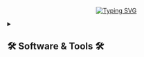 <p align="center">
    <a href="https://git.io/typing-svg"><img src="https://readme-typing-svg.demolab.com?font=Fira+Code&weight=600&size=22&pause=1000&color=357381&center=true&width=435&lines=Web+%26+App+Developer;Virtual+Designer;Stop+by+and+say+hi+%3A)" alt="Typing SVG" /></a>
</p>


<details>
  <summary><h2>🛠️ Software & Tools 🛠️</h2></summary>
    
  <h3>👨🏼‍💻 Programming Languages</h3>
    
  <p>
    <img align="left" alt="Bash" width="50px" style="margin-right:10px;" src="https://cdn.jsdelivr.net/gh/devicons/devicon/icons/bash/bash-original.svg" />
    <img align="left" alt="C" width="50px" style="margin-right:10px;" src="https://cdn.jsdelivr.net/gh/devicons/devicon/icons/c/c-plain.svg" />
    <img align="left" alt="C++" width="50px" style="margin-right:10px;" src="https://cdn.jsdelivr.net/gh/devicons/devicon/icons/cplusplus/cplusplus-plain.svg" />
    <img align="left" alt="C#" width="50px" style="margin-right:10px;" src="https://cdn.jsdelivr.net/gh/devicons/devicon/icons/csharp/csharp-plain.svg" />
    <img align="left" alt="CSS" width="50px" style="margin-right:10px;" src="https://cdn.jsdelivr.net/gh/devicons/devicon/icons/css3/css3-plain.svg" />
    <img align="left" alt="HTML" width="50px" style="margin-right:10px;" src="https://cdn.jsdelivr.net/gh/devicons/devicon/icons/html5/html5-plain.svg" />
    <img align="left" alt="Java" width="50px" style="margin-right:10px;" src="https://cdn.jsdelivr.net/gh/devicons/devicon/icons/java/java-plain.svg" />
    <img align="left" alt="JS" width="50px" style="margin-right:10px;" src="https://cdn.jsdelivr.net/gh/devicons/devicon/icons/javascript/javascript-plain.svg" />
    <img align="left" alt="TS" width="50px" style="margin-right:10px;" src="https://cdn.jsdelivr.net/gh/devicons/devicon/icons/typescript/typescript-plain.svg" />
  </p>
    
  <br><br><br><h3>🧰 Tools</h3>
    
  <p>
    <img align="left" alt="AWS" width="50px" style="padding-right:10px;" src="https://cdn.jsdelivr.net/gh/devicons/devicon/icons/amazonwebservices/amazonwebservices-original.svg" />
    <img align="left" alt="CMake" width="50px" style="padding-right:10px;" src="https://cdn.jsdelivr.net/gh/devicons/devicon/icons/azure/azure-original.svg" />
    <img align="left" alt="CMake" width="50px" style="padding-right:10px;" src="https://cdn.jsdelivr.net/gh/devicons/devicon/icons/cmake/cmake-plain.svg" />
    <img align="left" alt="Git" width="50px" style="padding-right:10px;" src="https://cdn.jsdelivr.net/gh/devicons/devicon/icons/git/git-original.svg" />
    <img align="left" alt="NodeJS" width="50px" style="padding-right:10px;" src="https://cdn.jsdelivr.net/gh/devicons/devicon/icons/nodejs/nodejs-original.svg" />
    <img align="left" alt="NodeJS" width="50px" style="padding-right:10px;" src="https://cdn.jsdelivr.net/gh/devicons/devicon/icons/react/react-original.svg" />
    <img align="left" alt="MongoDB" width="50px" style="padding-right:10px;" src="https://cdn.jsdelivr.net/gh/devicons/devicon/icons/mongodb/mongodb-plain.svg" />
    <img align="left" alt="MySQL" width="50px" style="padding-right:10px;" src="https://cdn.jsdelivr.net/gh/devicons/devicon/icons/mysql/mysql-plain.svg" />
    <img align="left" alt="SQLite" width="50px" style="padding-right:10px;" src="https://cdn.jsdelivr.net/gh/devicons/devicon/icons/sqlite/sqlite-original.svg" />
  </p>
  
  <br><br><br><h3>💻 Software</h3>
    
  <p>
    <img align="left" alt="Android Studio" width="50px" style="padding-right:10px;" src="https://cdn.jsdelivr.net/gh/devicons/devicon/icons/androidstudio/androidstudio-plain.svg" />
    <img align="left" alt="After Effects" width="50px" style="padding-right:10px;" src="https://cdn.jsdelivr.net/gh/devicons/devicon/icons/c/c-plain.svg" />
    <img align="left" alt="Premiere Pro" width="50px" style="padding-right:10px;" src="https://cdn.jsdelivr.net/gh/devicons/devicon/icons/premierepro/premierepro-plain.svg" />
    <img align="left" alt="Photoshop" width="50px" style="padding-right:10px;" src="https://cdn.jsdelivr.net/gh/devicons/devicon/icons/photoshop/photoshop-plain.svg" />
    <img align="left" alt="Blender" width="50px" style="padding-right:10px;" src="https://cdn.jsdelivr.net/gh/devicons/devicon/icons/blender/blender-original.svg" />
    <img align="left" alt="Maya" width="50px" style="padding-right:10px;" src="https://cdn.jsdelivr.net/gh/devicons/devicon/icons/maya/maya-plain.svg" />
    <img align="left" alt="Unity" width="50px" style="padding-right:10px;" src="https://cdn.jsdelivr.net/gh/devicons/devicon/icons/unity/unity-original.svg" />
    <img align="left" alt="Unreal Engine" width="50px" style="padding-right:10px;" src="https://cdn.jsdelivr.net/gh/devicons/devicon/icons/unrealengine/unrealengine-original.svg" />
    <img align="left" alt="Unreal Engine" width="50px" style="padding-right:10px;" src="https://cdn.jsdelivr.net/gh/devicons/devicon/icons/xcode/xcode-plain.svg" />
  </p>
 
</details>

